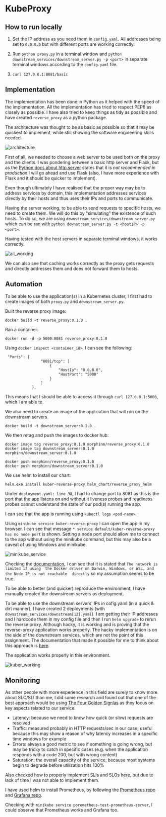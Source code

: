 # KubeProxy

## How to run locally

1. Set the IP address as you need them in `config.yaml`.  All addresses
being set to `0.0.0.0` but with different ports are working correctly.

2. Run `python proxy.py` in a terminal window and 
`python downstream_services/downstream_server.py -p <port>` in separate
terminal windows according to the `config.yaml` file.

3. `curl 127.0.0.1:8081/basic`

## Implementation

The implementation has been done in Python as it helped with the
speed of the implementation. All the implementation has tried
to respect PEP8 as closely as possible. I have also tried to
keep things as tidy as possible and have created `reverse_proxy`
as a python package.

The architecture was thought to be as basic as possible so that it
may be quickest to implement, while still showing the software
engineering skills needed.

![architecture](https://i.imgur.com/ZMvAd0P.jpg)

First of all, we needed to choose a web server to be used both on the 
proxy and the clients. I was pondering between a basic http 
server and Flask, but as the [Python docs about http.server](https://docs.python.org/3/library/http.server.html)
states that it is *not recommended in production* I will go ahead and use
Flask (also, I have more experience with Flask and it should be quicker
to implement).

Even though ultimately I have realised that the proper way may be
to address services by domain, this implementation addresses services
directly by their hosts and thus uses their IPs and ports to communicate.

Having the server working, to be able to send requests to specific 
hosts, we need to create them. We will do this by "simulating" the
existence of such hosts. To do so, we are using 
`downstream_services/downstream_server.py`  which can be ran with
`python downstream_server.py -t <hostIP> -p <port>`.

Having tested with the host servers in separate terminal 
windows, it works correctly.

![all_working](https://i.imgur.com/4OmijLA.png)

We can also see that caching works correctly as the proxy gets requests and directly
addresses them and does not forward them to hosts.

## Automation

To be able to use the application(s) in a Kubernetes cluster, I
first had to create images of both `proxy.py` and `downstream_server.py`.

Built the reverse proxy image:

`docker build -t reverse_proxy:0.1.0 .`

Ran a container:

`docker run -d -p 5000:8081 reverse_proxy:0.1.0`

Using `docker inspect <container_id>`, I can see
the following:
```
 "Ports": {
                "8081/tcp": [
                    {
                        "HostIp": "0.0.0.0",
                        "HostPort": "5000"
                    }
                ]
            },
```
This means that I should be able to access it through
`curl 127.0.0.1:5000`, which I am able to.

We also need to create an image of the application
that will run on the downstream servers.

`docker build -t downstream_server:0.1.0 .`

We then retag and push the images to docker hub:

```
docker image tag reverse_proxy:0.1.0 morphinn/reverse_proxy:0.1.0
docker image tag downstream_server:0.1.0 morphinn/downstream_server:0.1.0
```

```
docker push morphinn/reverse_proxy:0.1.0
docker push morphinn/downstream_server:0.1.0
```

We use helm to install our chart:

`helm.exe install kuber-reverse-proxy helm_chart/reverse_proxy_helm`

Under `deployment.yaml: line 38`, I had to change port to 8081 as this
is the port that the app listens on and without it liveness probes and
readiness probes cannot understand the state of our pod(s) running the app.

I can see that the app is running using `kubectl logs <pod-name>`.

Using `minikube service kuber-reverse-proxy` I can open
the app in my browser. I can see that message 
`* service default/kuber-reverse-proxy has no node port` is
shown. Setting a node port should allow me to connect
to the app without using the minikube command, but this
may also be a caveat of using Windows and minikube.

![minikube_service](https://i.imgur.com/HDzKyXs.png)

Checking the [documentation](https://minikube.sigs.k8s.io/docs/handbook/accessing/), 
I can see that it is stated that `The network is limited if using 
the Docker driver on Darwin, Windows, or WSL, and the Node IP is not reachable 
directly` so my assumption seems to be true.

To be able to better (and quicker) reproduce the environment, 
I have manually created the downstream servers as deployment.

To be able to use the downstream servers' IPs in cofig.yaml
(in a quick & dirt manner), 
I have created 2 deployments (with `downstream_services/downstream[12].yaml`).
I am getting their IP addresses and I hardcode them in my config file
and then I run `helm upgrade` to rerun the reverse proxy.
Although hacky, it is working and is proving that the reverse-proxy
application works properly. The hacky implementation is on the side
of the downstream services, which are not the point of this
assignment. The documentation that made it possible for me to
think about this approach is [here](https://dev.to/narasimha1997/communication-between-microservices-in-a-kubernetes-cluster-1n41).


The application works properly in this environment.

![kuber_working](https://i.imgur.com/fAkUHPP.png)

## Monitoring

As other people with more experience in this field are surely 
to know more about SLO/SLI than me, I did some research and found 
out that one of the best approach would be using 
[The Four Golden Signlas](https://sre.google/sre-book/monitoring-distributed-systems/#xref_monitoring_golden-signals)
as they focus on key aspects related to our service.

- Latency: because we need to know how quick (or slow) requests are resolved 
- Traffic: measured probably in HTTP requests/sec in our case; useful
because this may show a reason of why latency increases in a specific
time windows for example
- Errors: always a good metric to see if something is going wrong, but may
be tricky to catch in specific cases (e.g. when the application responds with a code 200,
but with wrong content)
- Saturation: the overall capacity of the service, because most systems begin to degrade before utilization hits 100%

Also checked how to properly implement SLIs and SLOs 
[here](https://docs.bitnami.com/tutorials/implementing-slos-using-prometheus), but
due to lack of time I was not able to implement them.

I have used helm to install Prometheus, by following the
[Prometheus repo](https://github.com/prometheus-community/helm-charts/tree/main/charts/prometheus)
and [Grafana repo](https://github.com/grafana/helm-charts).

Checking with `minikube service poremetheus-test-prometheus-server`, 
I could observe that Prometheus works and Grafana too.

